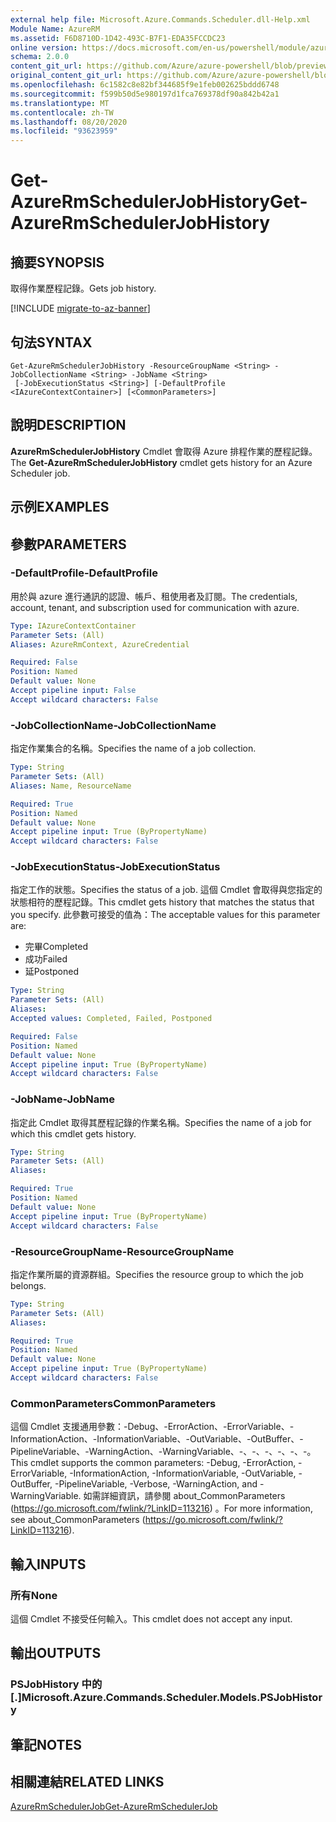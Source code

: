 ```yaml
---
external help file: Microsoft.Azure.Commands.Scheduler.dll-Help.xml
Module Name: AzureRM
ms.assetid: F6D8710D-1D42-493C-B7F1-EDA35FCCDC23
online version: https://docs.microsoft.com/en-us/powershell/module/azurerm.scheduler/get-azurermschedulerjobhistory
schema: 2.0.0
content_git_url: https://github.com/Azure/azure-powershell/blob/preview/src/ResourceManager/Scheduler/Commands.Scheduler/help/Get-AzureRmSchedulerJobHistory.md
original_content_git_url: https://github.com/Azure/azure-powershell/blob/preview/src/ResourceManager/Scheduler/Commands.Scheduler/help/Get-AzureRmSchedulerJobHistory.md
ms.openlocfilehash: 6c1582c8e82bf344685f9e1feb002625bddd6748
ms.sourcegitcommit: f599b50d5e980197d1fca769378df90a842b42a1
ms.translationtype: MT
ms.contentlocale: zh-TW
ms.lasthandoff: 08/20/2020
ms.locfileid: "93623959"
---
```

# <span data-ttu-id="e76b3-101">Get-AzureRmSchedulerJobHistory</span><span class="sxs-lookup"><span data-stu-id="e76b3-101">Get-AzureRmSchedulerJobHistory</span></span>

## <span data-ttu-id="e76b3-102">摘要</span><span class="sxs-lookup"><span data-stu-id="e76b3-102">SYNOPSIS</span></span>
<span data-ttu-id="e76b3-103">取得作業歷程記錄。</span><span class="sxs-lookup"><span data-stu-id="e76b3-103">Gets job history.</span></span>

[!INCLUDE [migrate-to-az-banner](../../includes/migrate-to-az-banner.md)]

## <span data-ttu-id="e76b3-104">句法</span><span class="sxs-lookup"><span data-stu-id="e76b3-104">SYNTAX</span></span>

```
Get-AzureRmSchedulerJobHistory -ResourceGroupName <String> -JobCollectionName <String> -JobName <String>
 [-JobExecutionStatus <String>] [-DefaultProfile <IAzureContextContainer>] [<CommonParameters>]
```

## <span data-ttu-id="e76b3-105">說明</span><span class="sxs-lookup"><span data-stu-id="e76b3-105">DESCRIPTION</span></span>
<span data-ttu-id="e76b3-106">**AzureRmSchedulerJobHistory** Cmdlet 會取得 Azure 排程作業的歷程記錄。</span><span class="sxs-lookup"><span data-stu-id="e76b3-106">The **Get-AzureRmSchedulerJobHistory** cmdlet gets history for an Azure Scheduler job.</span></span>

## <span data-ttu-id="e76b3-107">示例</span><span class="sxs-lookup"><span data-stu-id="e76b3-107">EXAMPLES</span></span>

## <span data-ttu-id="e76b3-108">參數</span><span class="sxs-lookup"><span data-stu-id="e76b3-108">PARAMETERS</span></span>

### <span data-ttu-id="e76b3-109">-DefaultProfile</span><span class="sxs-lookup"><span data-stu-id="e76b3-109">-DefaultProfile</span></span>
<span data-ttu-id="e76b3-110">用於與 azure 進行通訊的認證、帳戶、租使用者及訂閱。</span><span class="sxs-lookup"><span data-stu-id="e76b3-110">The credentials, account, tenant, and subscription used for communication with azure.</span></span>

```yaml
Type: IAzureContextContainer
Parameter Sets: (All)
Aliases: AzureRmContext, AzureCredential

Required: False
Position: Named
Default value: None
Accept pipeline input: False
Accept wildcard characters: False
```

### <span data-ttu-id="e76b3-111">-JobCollectionName</span><span class="sxs-lookup"><span data-stu-id="e76b3-111">-JobCollectionName</span></span>
<span data-ttu-id="e76b3-112">指定作業集合的名稱。</span><span class="sxs-lookup"><span data-stu-id="e76b3-112">Specifies the name of a job collection.</span></span>

```yaml
Type: String
Parameter Sets: (All)
Aliases: Name, ResourceName

Required: True
Position: Named
Default value: None
Accept pipeline input: True (ByPropertyName)
Accept wildcard characters: False
```

### <span data-ttu-id="e76b3-113">-JobExecutionStatus</span><span class="sxs-lookup"><span data-stu-id="e76b3-113">-JobExecutionStatus</span></span>
<span data-ttu-id="e76b3-114">指定工作的狀態。</span><span class="sxs-lookup"><span data-stu-id="e76b3-114">Specifies the status of a job.</span></span>
<span data-ttu-id="e76b3-115">這個 Cmdlet 會取得與您指定的狀態相符的歷程記錄。</span><span class="sxs-lookup"><span data-stu-id="e76b3-115">This cmdlet gets history that matches the status that you specify.</span></span>
<span data-ttu-id="e76b3-116">此參數可接受的值為：</span><span class="sxs-lookup"><span data-stu-id="e76b3-116">The acceptable values for this parameter are:</span></span>

- <span data-ttu-id="e76b3-117">完畢</span><span class="sxs-lookup"><span data-stu-id="e76b3-117">Completed</span></span> 
- <span data-ttu-id="e76b3-118">成功</span><span class="sxs-lookup"><span data-stu-id="e76b3-118">Failed</span></span> 
- <span data-ttu-id="e76b3-119">延</span><span class="sxs-lookup"><span data-stu-id="e76b3-119">Postponed</span></span>

```yaml
Type: String
Parameter Sets: (All)
Aliases: 
Accepted values: Completed, Failed, Postponed

Required: False
Position: Named
Default value: None
Accept pipeline input: True (ByPropertyName)
Accept wildcard characters: False
```

### <span data-ttu-id="e76b3-120">-JobName</span><span class="sxs-lookup"><span data-stu-id="e76b3-120">-JobName</span></span>
<span data-ttu-id="e76b3-121">指定此 Cmdlet 取得其歷程記錄的作業名稱。</span><span class="sxs-lookup"><span data-stu-id="e76b3-121">Specifies the name of a job for which this cmdlet gets history.</span></span>

```yaml
Type: String
Parameter Sets: (All)
Aliases: 

Required: True
Position: Named
Default value: None
Accept pipeline input: True (ByPropertyName)
Accept wildcard characters: False
```

### <span data-ttu-id="e76b3-122">-ResourceGroupName</span><span class="sxs-lookup"><span data-stu-id="e76b3-122">-ResourceGroupName</span></span>
<span data-ttu-id="e76b3-123">指定作業所屬的資源群組。</span><span class="sxs-lookup"><span data-stu-id="e76b3-123">Specifies the resource group to which the job belongs.</span></span>

```yaml
Type: String
Parameter Sets: (All)
Aliases: 

Required: True
Position: Named
Default value: None
Accept pipeline input: True (ByPropertyName)
Accept wildcard characters: False
```

### <span data-ttu-id="e76b3-124">CommonParameters</span><span class="sxs-lookup"><span data-stu-id="e76b3-124">CommonParameters</span></span>
<span data-ttu-id="e76b3-125">這個 Cmdlet 支援通用參數：-Debug、-ErrorAction、-ErrorVariable、-InformationAction、-InformationVariable、-OutVariable、-OutBuffer、-PipelineVariable、-WarningAction、-WarningVariable、-、-、-、-、-、-。</span><span class="sxs-lookup"><span data-stu-id="e76b3-125">This cmdlet supports the common parameters: -Debug, -ErrorAction, -ErrorVariable, -InformationAction, -InformationVariable, -OutVariable, -OutBuffer, -PipelineVariable, -Verbose, -WarningAction, and -WarningVariable.</span></span> <span data-ttu-id="e76b3-126">如需詳細資訊，請參閱 about_CommonParameters (https://go.microsoft.com/fwlink/?LinkID=113216) 。</span><span class="sxs-lookup"><span data-stu-id="e76b3-126">For more information, see about_CommonParameters (https://go.microsoft.com/fwlink/?LinkID=113216).</span></span>

## <span data-ttu-id="e76b3-127">輸入</span><span class="sxs-lookup"><span data-stu-id="e76b3-127">INPUTS</span></span>

### <span data-ttu-id="e76b3-128">所有</span><span class="sxs-lookup"><span data-stu-id="e76b3-128">None</span></span>
<span data-ttu-id="e76b3-129">這個 Cmdlet 不接受任何輸入。</span><span class="sxs-lookup"><span data-stu-id="e76b3-129">This cmdlet does not accept any input.</span></span>

## <span data-ttu-id="e76b3-130">輸出</span><span class="sxs-lookup"><span data-stu-id="e76b3-130">OUTPUTS</span></span>

### <span data-ttu-id="e76b3-131">PSJobHistory 中的 [.]</span><span class="sxs-lookup"><span data-stu-id="e76b3-131">Microsoft.Azure.Commands.Scheduler.Models.PSJobHistory</span></span>

## <span data-ttu-id="e76b3-132">筆記</span><span class="sxs-lookup"><span data-stu-id="e76b3-132">NOTES</span></span>

## <span data-ttu-id="e76b3-133">相關連結</span><span class="sxs-lookup"><span data-stu-id="e76b3-133">RELATED LINKS</span></span>

[<span data-ttu-id="e76b3-134">AzureRmSchedulerJob</span><span class="sxs-lookup"><span data-stu-id="e76b3-134">Get-AzureRmSchedulerJob</span></span>](./Get-AzureRmSchedulerJob.md)


